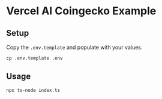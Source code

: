 # Vercel AI Coingecko Example

## Setup

Copy the `.env.template` and populate with your values.

```
cp .env.template .env
```

## Usage

```
npx ts-node index.ts
```
